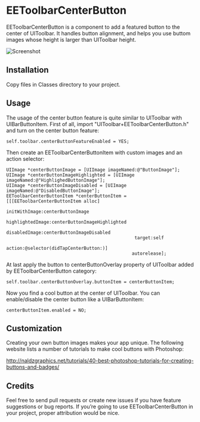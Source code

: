 EEToolbarCenterButton
=============

EEToolbarCenterButton is a component to add a featured button to the center of UIToolbar. It handles button alignment, and helps you use buttom images whose height is larger than UIToolbar height.

![Screenshot](https://raw.github.com/el-eleven/EEToolbarCenterButton/master/Images/Screenshot.jpg)

Installation
-----------

Copy files in Classes directory to your project.

Usage
-----------

The usage of the center button feature is quite similar to UIToolbar with UIBarButtonItem. First of all, import "UIToolbar+EEToolbarCenterButton.h" and turn on the center button feature:

	self.toolbar.centerButtonFeatureEnabled = YES;

Then create an EEToolbarCenterButtonItem with custom images and an action selector:

    UIImage *centerButtonImage = [UIImage imageNamed:@"ButtonImage"];
    UIImage *centerButtonImageHighlighted = [UIImage imageNamed:@"HighlighedButtonImage"];
    UIImage *centerButtonImageDisabled = [UIImage imageNamed:@"DisabledButtonImage"];
    EEToolbarCenterButtonItem *centerButtonItem = [[[EEToolbarCenterButtonItem alloc] 
                                                    initWithImage:centerButtonImage
                                                    highlightedImage:centerButtonImageHighlighted
                                                    disabledImage:centerButtonImageDisabled
                                                    target:self
                                                    action:@selector(didTapCenterButton:)]
                                                   autorelease];

At last apply the button to centerButtonOverlay property of UIToolbar added by EEToolbarCenterButton category:

    self.toolbar.centerButtonOverlay.buttonItem = centerButtonItem;

Now you find a cool button at the center of UIToolbar. You can enable/disable the center button like a UIBarButtonItem:

    centerButtonItem.enabled = NO;
    
Customization
-----------

Creating your own button images makes your app unique. The following website lists a number of tutorials to make cool buttons with Photoshop:

http://naldzgraphics.net/tutorials/40-best-photoshop-tutorials-for-creating-buttons-and-badges/

Credits
-----------

Feel free to send pull requests or create new issues if you have feature suggestions or bug reports. If you’re going to use EEToolbarCenterButton in your project, proper attribution would be nice.
